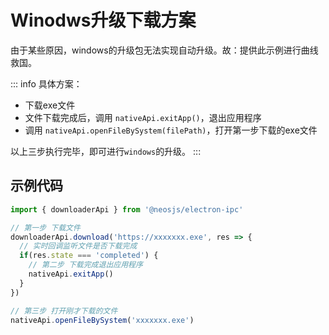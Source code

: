 # Winodws升级下载方案

由于某些原因，windows的升级包无法实现自动升级。故：提供此示例进行曲线救国。

::: info
具体方案：
- 下载exe文件
- 文件下载完成后，调用 `nativeApi.exitApp()`，退出应用程序
- 调用 `nativeApi.openFileBySystem(filePath)`，打开第一步下载的exe文件

以上三步执行完毕，即可进行`windows`的升级。
:::

## 示例代码
```js
import { downloaderApi } from '@neosjs/electron-ipc'

// 第一步 下载文件
downloaderApi.download('https://xxxxxxx.exe', res => {
  // 实时回调监听文件是否下载完成
  if(res.state === 'completed') {
    // 第二步 下载完成退出应用程序
    nativeApi.exitApp() 
  }
})

// 第三步 打开刚才下载的文件
nativeApi.openFileBySystem('xxxxxxx.exe')
```
